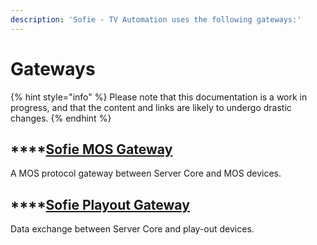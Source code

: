 ```yaml
---
description: 'Sofie - TV Automation uses the following gateways:'
---
```


# Gateways

{% hint style="info" %}
Please note that this documentation is a work in progress, and that the content and links are likely to undergo drastic changes.
{% endhint %}

## \*\*\*\*[**Sofie MOS Gateway**](sofie-mos-gateway.md)

A MOS protocol gateway between Server Core and MOS devices.

## \*\*\*\*[**Sofie Playout Gateway**](sofie-playout-gateway.md)

Data exchange between Server Core and play-out devices.

